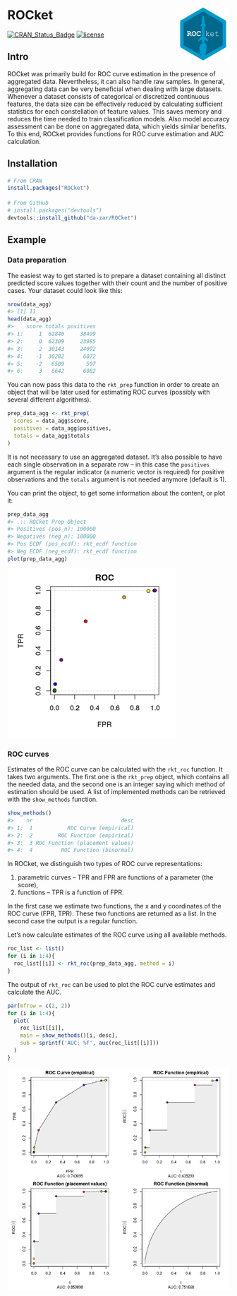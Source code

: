 
# ROCket <img src='man/figures/hex_logo.png' align="right" height="120" />

[![CRAN\_Status\_Badge](https://www.r-pkg.org/badges/version/ROCket)](https://cran.r-project.org/package=ROCket)
[![license](https://img.shields.io/badge/license-GPL--3-blue.svg)](https://www.gnu.org/licenses/gpl-3.0.en.html)

## Intro

ROCket was primarily build for ROC curve estimation in the presence of
aggregated data. Nevertheless, it can also handle raw samples. In
general, aggregating data can be very beneficial when dealing with large
datasets. Whenever a dataset consists of categorical or discretized
continuous features, the data size can be effectively reduced by
calculating sufficient statistics for each constellation of feature
values. This saves memory and reduces the time needed to train
classification models. Also model accuracy assessment can be done on
aggregated data, which yields similar benefits. To this end, ROCket
provides functions for ROC curve estimation and AUC calculation.

## Installation

``` r
# From CRAN
install.packages("ROCket")

# From GitHub
# install.packages("devtools")
devtools::install_github("da-zar/ROCket")
```

## Example

### Data preparation

The easiest way to get started is to prepare a dataset containing all
distinct predicted score values together with their count and the number
of positive cases. Your dataset could look like this:

``` r
nrow(data_agg)
#> [1] 11
head(data_agg)
#>    score totals positives
#> 1:     1  62840     38499
#> 2:     0  62309     23985
#> 3:     2  30143     24092
#> 4:    -1  30282      6072
#> 5:    -2   6509       597
#> 6:     3   6642      6082
```

You can now pass this data to the `rkt_prep` function in order to create
an object that will be later used for estimating ROC curves (possibly
with several different algorithms).

``` r
prep_data_agg <- rkt_prep(
  scores = data_agg$score, 
  positives = data_agg$positives, 
  totals = data_agg$totals
)
```

It is not necessary to use an aggregated dataset. It’s also possible to
have each single observation in a separate row – in this case the
`positives` argument is the regular indicator (a numeric vector is
required) for positive observations and the `totals` argument is not
needed anymore (default is 1).

You can print the object, to get some information about the content, or
plot it:

``` r
prep_data_agg
#> .:: ROCket Prep Object 
#> Positives (pos_n): 100000 
#> Negatives (neg_n): 100000 
#> Pos ECDF (pos_ecdf): rkt_ecdf function 
#> Neg ECDF (neg_ecdf): rkt_ecdf function
plot(prep_data_agg)
```

![](man/figures/README-unnamed-chunk-4-1.png)<!-- -->

### ROC curves

Estimates of the ROC curve can be calculated with the `rkt_roc`
function. It takes two arguments. The first one is the `rkt_prep`
object, which contains all the needed data, and the second one is an
integer saying which method of estimation should be used. A list of
implemented methods can be retrieved with the `show_methods` function.

``` r
show_methods()
#>    nr                            desc
#> 1:  1           ROC Curve (empirical)
#> 2:  2        ROC Function (empirical)
#> 3:  3 ROC Function (placement values)
#> 4:  4         ROC Function (binormal)
```

In ROCket, we distinguish two types of ROC curve representations:

1.  parametric curves – TPR and FPR are functions of a parameter (the
    score),
2.  functions – TPR is a function of FPR.

In the first case we estimate two functions, the x and y coordinates of
the ROC curve (FPR, TPR). These two functions are returned as a list. In
the second case the output is a regular function.

Let’s now calculate estimates of the ROC curve using all available
methods.

``` r
roc_list <- list()
for (i in 1:4){
  roc_list[[i]] <- rkt_roc(prep_data_agg, method = i)
}
```

The output of `rkt_roc` can be used to plot the ROC curve estimates and
calculate the AUC.

``` r
par(mfrow = c(2, 2))
for (i in 1:4){
  plot(
    roc_list[[i]], 
    main = show_methods()[i, desc], 
    sub = sprintf('AUC: %f', auc(roc_list[[i]]))
  )
}
```

![](man/figures/README-unnamed-chunk-7-1.png)<!-- -->
